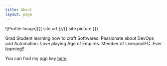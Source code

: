 ```yaml
---
title: About
layout: page
---
```

![Profile Image]({{ site.url }}/{{ site.picture }})

Grad Student learning how to craft Softwares. Passionate about DevOps and Automation. Love playing Age of Empires. Member of LiverpoolFC. Ever learning!!  
  
You can find my pgp key [here](http://urmilparikh95.github.io/PGP.txt).  

